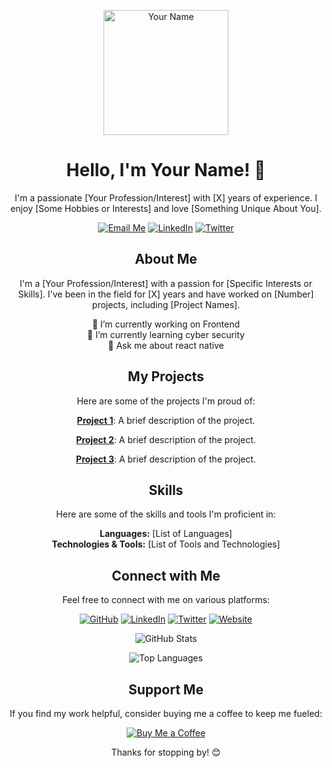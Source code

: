 <p align="center">
  <img src="https://your-image-url.com/your-profile-image.png" alt="Your Name" width="200" height="200">
</p>

<h1 align="center">Hello, I'm Your Name! 👋</h1>

<p align="center">
  I'm a passionate [Your Profession/Interest] with [X] years of experience. I enjoy [Some Hobbies or Interests] and love [Something Unique About You].
</p>

<p align="center">
  <a href="mailto:youremail@example.com"><img src="https://img.shields.io/badge/Email-Me-ff69b4" alt="Email Me"></a>
  <a href="https://www.linkedin.com/in/YourLinkedInProfile"><img src="https://img.shields.io/badge/LinkedIn-Connect-blue" alt="LinkedIn"></a>
  <a href="https://twitter.com/YourTwitterProfile"><img src="https://img.shields.io/badge/Twitter-Follow-1da1f2" alt="Twitter"></a>
</p>

<h2 align="center">About Me</h2>

<p align="center">
  I'm a [Your Profession/Interest] with a passion for [Specific Interests or Skills]. I've been in the field for [X] years and have worked on [Number] projects, including [Project Names].
</p>

<p align="center">
  🔭 I’m currently working on Frontend <br>
  🌱 I’m currently learning cyber security <br>
  💬 Ask me about react native <br>
</p>

<h2 align="center">My Projects</h2>

<p align="center">
  Here are some of the projects I'm proud of:
</p>

<p align="center">
  <a href="Link to Project 1"><b>Project 1</b></a>: A brief description of the project.
</p>

<p align="center">
  <a href="Link to Project 2"><b>Project 2</b></a>: A brief description of the project.
</p>

<p align="center">
  <a href="Link to Project 3"><b>Project 3</b></a>: A brief description of the project.
</p>

<h2 align="center">Skills</h2>

<p align="center">
  Here are some of the skills and tools I'm proficient in:
</p>

<p align="center">
  <b>Languages:</b> [List of Languages]<br>
  <b>Technologies & Tools:</b> [List of Tools and Technologies]<br>
</p>

<h2 align="center">Connect with Me</h2>

<p align="center">
  Feel free to connect with me on various platforms:
</p>

<p align="center">
  <a href="https://github.com/YourGitHubUsername"><img src="https://img.shields.io/badge/GitHub-Follow-181717" alt="GitHub"></a>
  <a href="https://www.linkedin.com/in/YourLinkedInProfile"><img src="https://img.shields.io/badge/LinkedIn-Connect-0077b5" alt="LinkedIn"></a>
  <a href="https://twitter.com/YourTwitterProfile"><img src="https://img.shields.io/badge/Twitter-Follow-1da1f2" alt="Twitter"></a>
  <a href="https://www.yourwebsite.com"><img src="https://img.shields.io/badge/Website-Visit-brightgreen" alt="Website"></a>
</p>

<p align="center">
  <img src="https://github-readme-stats.vercel.app/api?username=YourGitHubUsername&show_icons=true&theme=dark" alt="GitHub Stats">
</p>

<p align="center">
  <img src="https://github-readme-stats.vercel.app/api/top-langs/?username=YourGitHubUsername&layout=compact&theme=dark" alt="Top Languages">
</p>

<h2 align="center">Support Me</h2>

<p align="center">
  If you find my work helpful, consider buying me a coffee to keep me fueled:
</p>

<p align="center">
  <a href="https://www.buymeacoffee.com/YourUsername"><img src="https://img.shields.io/badge/Buy%20Me%20a%20Coffee-Donate-FFDD00" alt="Buy Me a Coffee"></a>
</p>

<p align="center">
  Thanks for stopping by! 😊
</p>
